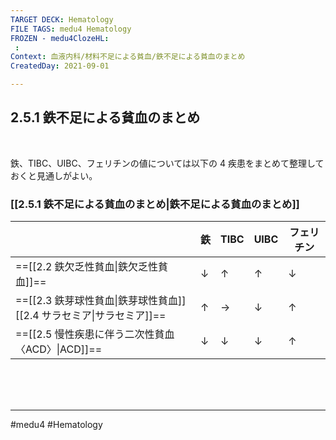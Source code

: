 ```yaml
---
TARGET DECK: Hematology
FILE TAGS: medu4 Hematology
FROZEN - medu4ClozeHL:
 : 
Context: 血液内科/材料不足による貧血/鉄不足による貧血のまとめ
CreatedDay: 2021-09-01

---
```


## 2.5.1 鉄不足による貧血のまとめ

<br>



鉄、TIBC、UIBC、フェリチンの値については以下の 4 疾患をまとめて整理しておくと見通しがよい。
### [[2.5.1 鉄不足による貧血のまとめ|鉄不足による貧血のまとめ]]
| |鉄|TIBC|UIBC|フェリチン|
|---|---|---|---|---|
|==[[2.2 鉄欠乏性貧血\|鉄欠乏性貧血]]==|↓|↑|↑|↓|
|==[[2.3 鉄芽球性貧血\|鉄芽球性貧血]]<br>[[2.4 サラセミア\|サラセミア]]==|↑|→|↓|↑|
|==[[2.5 慢性疾患に伴う二次性貧血〈ACD〉\|ACD]]==|↓|↓|↓|↑|
<!--ID: 1630741040149-->





<br><br><br>

---
#medu4 #Hematology 
